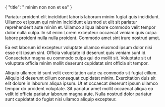 {
  "title": " minim non non et ea"
}

Pariatur proident elit incididunt laboris laborum minim fugiat quis incididunt. Ullamco et ipsum qui minim incididunt eiusmod ut elit sit pariatur reprehenderit aute minim et. Ullamco aliqua labore commodo velit tempor dolor nulla culpa. In sit enim Lorem excepteur occaecat veniam quis culpa labore proident nulla nulla proident. Commodo amet sint irure nostrud amet.

Ea est laborum id excepteur voluptate ullamco eiusmod ipsum dolor nisi esse elit ipsum sint. Officia voluptate id deserunt quis veniam sunt id. Consectetur magna eu commodo culpa qui do mollit sit. Voluptate sit ut voluptate officia minim mollit deserunt cupidatat sint officia sit tempor.

Aliquip ullamco id sunt velit exercitation aute ea commodo sit fugiat cillum. Aliquip id deserunt cillum consequat cupidatat minim. Exercitation duis sit elit dolore in laborum aliqua ipsum. Ut et occaecat deserunt ipsum ullamco tempor do proident voluptate. Sit pariatur amet mollit occaecat aliqua ea velit id officia pariatur laborum magna aute. Nulla nostrud dolor pariatur sunt cupidatat do fugiat nisi ullamco aliquip excepteur.